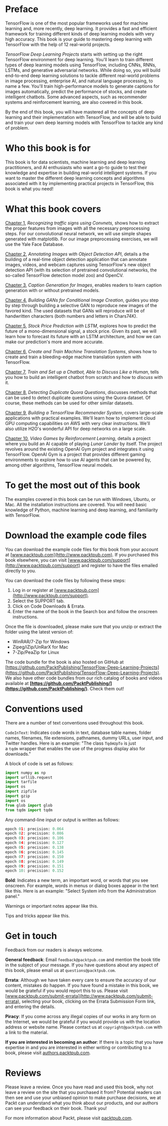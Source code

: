 # Preface

TensorFlow is one of the most popular frameworks used for machine learning and, more recently, deep learning. It provides a fast and efficient framework for training different kinds of deep learning models with very high accuracy. This book is your guide to mastering deep learning with TensorFlow with the help of 12 real-world projects.

*TensorFlow Deep Learning Projects* starts with setting up the right TensorFlow environment for deep learning. You'll learn to train different types of deep learning models using TensorFlow, including CNNs, RNNs, LSTMs, and generative adversarial networks. While doing so, you will build end-to-end deep learning solutions to tackle different real-world problems in image processing, enterprise AI, and natural language processing, to name a few. You'll train high-performance models to generate captions for images automatically, predict the performance of stocks, and create intelligent chatbots. Some advanced aspects, such as recommender systems and reinforcement learning, are also covered in this book.

By the end of this book, you will have mastered all the concepts of deep learning and their implementation with TensorFlow, and will be able to build and train your own deep learning models with TensorFlow to tackle any kind of problem.

# Who this book is for

This book is for data scientists, machine learning and deep learning practitioners, and AI enthusiasts who want a go-to guide to test their knowledge and expertise in building real-world intelligent systems. If you want to master the different deep learning concepts and algorithms associated with it by implementing practical projects in TensorFlow, this book is what you need!

# What this book covers

[Chapter 1](8ce252a5-b645-440d-8e60-14fd93a1b64d.xhtml), *Recognizing traffic signs using Convnets,* shows how to extract the proper features from images with all the necessary preprocessing steps. For our convolutional neural network, we will use simple shapes generated with matplotlib. For our image preprocessing exercises, we will use the Yale Face Database.

[Chapter 2](1d7b7046-edb2-4e25-84fb-4871fa9c0ea6.xhtml), *Annotating Images with Object Detection API*, details a the building of a real-time object detection application that can annotate images, videos, and webcam captures using TensorFlow's new object detection API (with its selection of pretrained convolutional networks, the so-called TensorFlow detection model zoo) and OpenCV.

[Chapter 3](d6b4a8de-45e4-4d3a-adac-aceb176da4c8.xhtml), *Caption Generation for Images*, enables readers to learn caption generation with or without pretrained models.

[Chapter 4](9d138f1d-6fea-4c59-9691-be7b18d73c99.xhtml), *Building GANs for Conditional Image Creation*, guides you step by step through building a selective GAN to reproduce new images of the favored kind. The used datasets that GANs will reproduce will be of handwritten characters (both numbers and letters in Chars74K).

[Chapter 5](95c80f98-b5f4-4e07-9054-0c968dae1e76.xhtml), *Stock Price Prediction with LSTM*, explores how to predict the future of a mono-dimensional signal, a stock price. Given its past, we will learn how to forecast its future with an LSTM architecture, and how we can make our prediction's more and more accurate.

[Chapter 6](82354f0c-2256-4384-8270-f0f36c7cba7d.xhtml), *Create and Train Machine Translation Systems*, shows how to create and train a bleeding-edge machine translation system with TensorFlow.

[Chapter 7](d21268f3-324d-4380-9c36-fec5caf82ffb.xhtml), *Train and Set up a Chatbot, Able to Discuss Like a Human*, tells you how to build an intelligent chatbot from scratch and how to *discuss* with it.

[Chapter 8](263aea4b-fe7a-4d9b-a0c8-27ced8b9422b.xhtml), *Detecting Duplicate Quora Questions*, discusses methods that can be used to detect duplicate questions using the Quora dataset. Of course, these methods can be used for other similar datasets.

[Chapter 9](65b5a924-8bd4-413c-9f9c-e1861efd784c.xhtml), *Building a TensorFlow Recommender System*, covers large-scale applications with practical examples. We'll learn how to implement cloud GPU computing capabilities on AWS with very clear instructions. We'll also utilize H2O's wonderful API for deep networks on a large scale.

[Chapter 10](c425ccd5-3ffe-423d-acad-4286a5f756d9.xhtml), *Video Games by Reinforcement Learning*, details a project where you build an AI capable of playing *Lunar Lander* by itself. The project revolves around the existing OpenAI Gym project and integrates it using TensorFlow. OpenAI Gym is a project that provides different gaming environments to explore how to use AI agents that can be powered by, among other algorithms, TensorFlow neural models. 

# To get the most out of this book

The examples covered in this book can be run with Windows, Ubuntu, or Mac. All the installation instructions are covered. You will need basic knowledge of Python, machine learning and deep learning, and familiarity with TensorFlow.

# Download the example code files

You can download the example code files for this book from your account at [www.packtpub.com](http://www.packtpub.com). If you purchased this book elsewhere, you can visit [www.packtpub.com/support](http://www.packtpub.com/support) and register to have the files emailed directly to you.

You can download the code files by following these steps:

1.  Log in or register at [www.packtpub.com](http://www.packtpub.com/support).
2.  Select the SUPPORT tab.
3.  Click on Code Downloads & Errata.
4.  Enter the name of the book in the Search box and follow the onscreen instructions.

Once the file is downloaded, please make sure that you unzip or extract the folder using the latest version of:

*   WinRAR/7-Zip for Windows
*   Zipeg/iZip/UnRarX for Mac
*   7-Zip/PeaZip for Linux

The code bundle for the book is also hosted on GitHub at [https://github.com/PacktPublishing/TensorFlow-Deep-Learning-Projects](https://github.com/PacktPublishing/TensorFlow-Deep-Learning-Projects). We also have other code bundles from our rich catalog of books and videos available at **[https://github.com/PacktPublishing/](https://github.com/PacktPublishing/)**. Check them out!

# Conventions used

There are a number of text conventions used throughout this book.

`CodeInText`: Indicates code words in text, database table names, folder names, filenames, file extensions, pathnames, dummy URLs, user input, and Twitter handles. Here is an example: "The class `TqdmUpTo` is just a `tqdm` wrapper that enables the use of the progress display also for downloads."

A block of code is set as follows:

```py
import numpy as np
import urllib.request
import tarfile
import os
import zipfile
import gzip
import os
from glob import glob
from tqdm import tqdm
```

Any command-line input or output is written as follows:

```py
epoch 01: precision: 0.064
epoch 02: precision: 0.086
epoch 03: precision: 0.106
epoch 04: precision: 0.127
epoch 05: precision: 0.138
epoch 06: precision: 0.145
epoch 07: precision: 0.150
epoch 08: precision: 0.149
epoch 09: precision: 0.151
epoch 10: precision: 0.152
```

**Bold**: Indicates a new term, an important word, or words that you see onscreen. For example, words in menus or dialog boxes appear in the text like this. Here is an example: "Select System info from the Administration panel."

Warnings or important notes appear like this.

Tips and tricks appear like this.

# Get in touch

Feedback from our readers is always welcome.

**General feedback**: Email `feedback@packtpub.com` and mention the book title in the subject of your message. If you have questions about any aspect of this book, please email us at `questions@packtpub.com`.

**Errata**: Although we have taken every care to ensure the accuracy of our content, mistakes do happen. If you have found a mistake in this book, we would be grateful if you would report this to us. Please visit [www.packtpub.com/submit-errata](http://www.packtpub.com/submit-errata), selecting your book, clicking on the Errata Submission Form link, and entering the details.

**Piracy**: If you come across any illegal copies of our works in any form on the Internet, we would be grateful if you would provide us with the location address or website name. Please contact us at `copyright@packtpub.com` with a link to the material.

**If you are interested in becoming an author**: If there is a topic that you have expertise in and you are interested in either writing or contributing to a book, please visit [authors.packtpub.com](http://authors.packtpub.com/).

# Reviews

Please leave a review. Once you have read and used this book, why not leave a review on the site that you purchased it from? Potential readers can then see and use your unbiased opinion to make purchase decisions, we at Packt can understand what you think about our products, and our authors can see your feedback on their book. Thank you!

For more information about Packt, please visit [packtpub.com](https://www.packtpub.com/).
